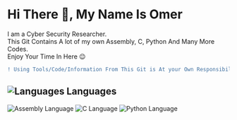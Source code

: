 # Hi There 👋, My Name Is Omer
I am a Cyber Security Researcher.<br>
This Git Contains A lot of my own Assembly, C, Python And Many More Codes.<br>
Enjoy Your Time In Here 😉

``` diff
! Using Tools/Code/Information From This Git is At your Own Responsibility
```

## ![Languages][Language_Logo] Languages
![Assembly Language][Assembly_Logo]
![C Language][C_Logo]
![Python Language][Python_Logo]




<!-- Refrences --->
<!--Languages-->
<!-- [Language_Logo]: https://user-images.githubusercontent.com/63520126/149544050-9a148537-6f54-410f-9324-6f004b77ef76.png -->
[Language_Logo]: https://user-images.githubusercontent.com/63520126/149593744-190ad6bb-1f94-4a72-9001-2ead3302d11b.png
[Assembly_Logo]: https://user-images.githubusercontent.com/63520126/149593232-7feed9de-a242-436b-9086-edf748391ad4.png
[C_Logo]: https://user-images.githubusercontent.com/63520126/149557298-c7962483-83ef-4ab5-bc1b-9b36bac62c54.png
[Python_Logo]: https://user-images.githubusercontent.com/63520126/149557372-7118718d-c23f-435c-a2fe-a78f9fa4c161.png



